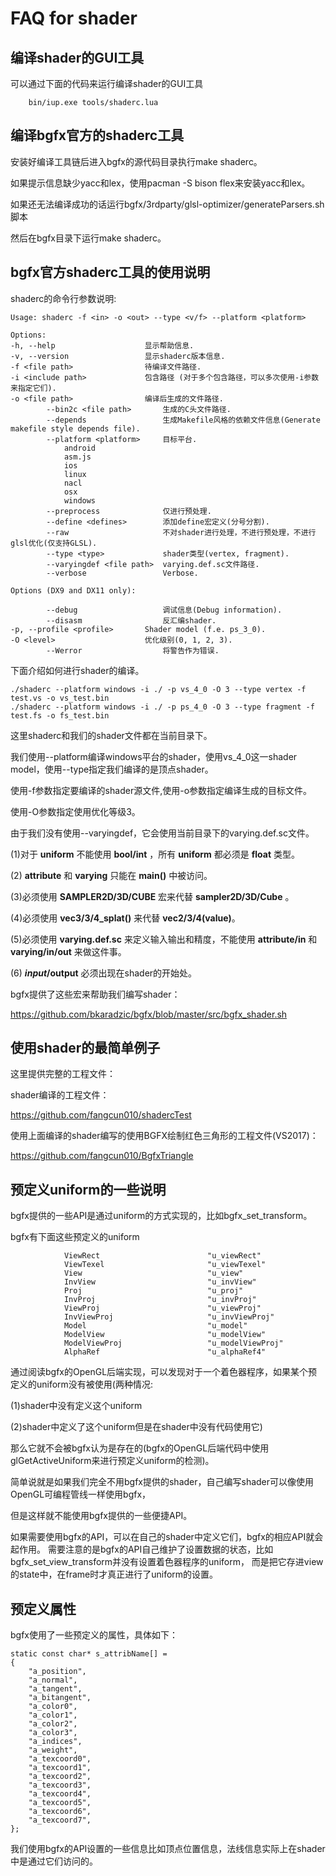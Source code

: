 FAQ for shader
=========================

编译shader的GUI工具
---------------------

可以通过下面的代码来运行编译shader的GUI工具

        bin/iup.exe tools/shaderc.lua

编译bgfx官方的shaderc工具
------------------------------

安装好编译工具链后进入bgfx的源代码目录执行make shaderc。

如果提示信息缺少yacc和lex，使用pacman -S bison flex来安装yacc和lex。

如果还无法编译成功的话运行bgfx/3rdparty/glsl-optimizer/generateParsers.sh脚本

然后在bgfx目录下运行make shaderc。

bgfx官方shaderc工具的使用说明
-------------------------------

shaderc的命令行参数说明:

	Usage: shaderc -f <in> -o <out> --type <v/f> --platform <platform>

	Options:
  	-h, --help                    显示帮助信息.
  	-v, --version                 显示shaderc版本信息.
  	-f <file path>                待编译文件路径.
  	-i <include path>             包含路径 (对于多个包含路径，可以多次使用-i参数来指定它们).
  	-o <file path>                编译后生成的文件路径.
      		--bin2c <file path>       生成的C头文件路径.
      		--depends                 生成Makefile风格的依赖文件信息(Generate makefile style depends file).
      		--platform <platform>     目标平台.
           		android
           		asm.js
           		ios
           		linux
           		nacl
           		osx
           		windows
      		--preprocess              仅进行预处理.
      		--define <defines>        添加define宏定义(分号分割).
      		--raw                     不对shader进行处理，不进行预处理，不进行glsl优化(仅支持GLSL).
      		--type <type>             shader类型(vertex, fragment).
      		--varyingdef <file path>  varying.def.sc文件路径.
      		--verbose                 Verbose.

	Options (DX9 and DX11 only):

      		--debug                   调试信息(Debug information).
      		--disasm                  反汇编shader.
  	-p, --profile <profile>       Shader model (f.e. ps_3_0).
  	-O <level>                    优化级别(0, 1, 2, 3).
      		--Werror                  将警告作为错误.

下面介绍如何进行shader的编译。

	./shaderc --platform windows -i ./ -p vs_4_0 -O 3 --type vertex -f test.vs -o vs_test.bin
	./shaderc --platform windows -i ./ -p ps_4_0 -O 3 --type fragment -f test.fs -o fs_test.bin

这里shaderc和我们的shader文件都在当前目录下。

我们使用--platform编译windows平台的shader，使用vs_4_0这一shader model，使用--type指定我们编译的是顶点shader。

使用-f参数指定要编译的shader源文件,使用-o参数指定编译生成的目标文件。

使用-O参数指定使用优化等级3。

由于我们没有使用--varyingdef，它会使用当前目录下的varying.def.sc文件。


(1)对于 **uniform** 不能使用 **bool/int** ，所有 **uniform** 都必须是 **float** 类型。

(2) **attribute** 和 **varying** 只能在 **main()** 中被访问。

(3)必须使用 **SAMPLER2D/3D/CUBE** 宏来代替 **sampler2D/3D/Cube** 。

(4)必须使用 **vec3/3/4_splat(<value>)** 来代替 **vec2/3/4(value)**。

(5)必须使用 **varying.def.sc** 来定义输入输出和精度，不能使用 **attribute/in** 和 **varying/in/out** 来做这件事。

(6) **$input/$output** 必须出现在shader的开始处。

bgfx提供了这些宏来帮助我们编写shader：

https://github.com/bkaradzic/bgfx/blob/master/src/bgfx_shader.sh

使用shader的最简单例子
---------------------------

这里提供完整的工程文件：

shader编译的工程文件：

https://github.com/fangcun010/shadercTest

使用上面编译的shader编写的使用BGFX绘制红色三角形的工程文件(VS2017)：

https://github.com/fangcun010/BgfxTriangle

预定义uniform的一些说明
------------------------

bgfx提供的一些API是通过uniform的方式实现的，比如bgfx_set_transform。

bgfx有下面这些预定义的uniform

                ViewRect                        "u_viewRect"
                ViewTexel                       "u_viewTexel"
                View                            "u_view"
                InvView                         "u_invView"
                Proj                            "u_proj"
                InvProj                         "u_invProj"
                ViewProj                        "u_viewProj"
                InvViewProj                     "u_invViewProj"
                Model                           "u_model"
                ModelView                       "u_modelView"
                ModelViewProj                   "u_modelViewProj"
                AlphaRef                        "u_alphaRef4"

通过阅读bgfx的OpenGL后端实现，可以发现对于一个着色器程序，如果某个预定义的uniform没有被使用(两种情况:

(1)shader中没有定义这个uniform

(2)shader中定义了这个uniform但是在shader中没有代码使用它)

那么它就不会被bgfx认为是存在的(bgfx的OpenGL后端代码中使用glGetActiveUniform来进行预定义uniform的检测)。

简单说就是如果我们完全不用bgfx提供的shader，自己编写shader可以像使用OpenGL可编程管线一样使用bgfx，

但是这样就不能使用bgfx提供的一些便捷API。

如果需要使用bgfx的API，可以在自己的shader中定义它们，bgfx的相应API就会起作用。
需要注意的是bgfx的API自己维护了设置数据的状态，比如bgfx_set_view_transform并没有设置着色器程序的uniform，
而是把它存进view的state中，在frame时才真正进行了uniform的设置。

预定义属性
-------------------

bgfx使用了一些预定义的属性，具体如下：

	static const char* s_attribName[] =
	{
		"a_position",
		"a_normal",
		"a_tangent",
		"a_bitangent",
		"a_color0",
		"a_color1",
		"a_color2",
		"a_color3",
		"a_indices",
		"a_weight",
		"a_texcoord0",
		"a_texcoord1",
		"a_texcoord2",
		"a_texcoord3",
		"a_texcoord4",
		"a_texcoord5",
		"a_texcoord6",
		"a_texcoord7",
	};

我们使用bgfx的API设置的一些信息比如顶点位置信息，法线信息实际上在shader中是通过它们访问的。
